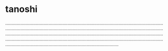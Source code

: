 # tanoshi

.........................................................................................................................................................................................................................................................................................................................................................................................................................................................................................................................................................................................................
